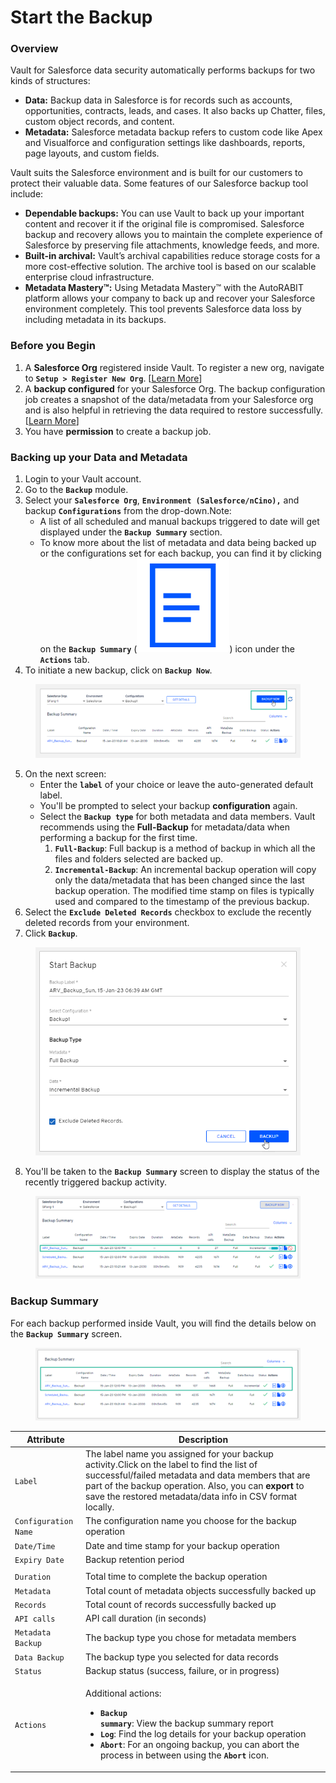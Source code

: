 # Start the Backup

### Overview <a href="#overview" id="overview"></a>

Vault for Salesforce data security automatically performs backups for two kinds of structures:&#x20;

* **Data:** Backup data in Salesforce is for records such as accounts, opportunities, contracts, leads, and cases. It also backs up Chatter, files, custom object records, and content.&#x20;
* **Metadata:** Salesforce metadata backup refers to custom code like Apex and Visualforce and configuration settings like dashboards, reports, page layouts, and custom fields.&#x20;

Vault suits the Salesforce environment and is built for our customers to protect their valuable data. Some features of our Salesforce backup tool include:&#x20;

* **Dependable backups:** You can use Vault to back up your important content and recover it if the original file is compromised. Salesforce backup and recovery allows you to maintain the complete experience of Salesforce by preserving file attachments, knowledge feeds, and more.&#x20;
* **Built-in archival:** Vault’s archival capabilities reduce storage costs for a more cost-effective solution. The archive tool is based on our scalable enterprise cloud infrastructure.&#x20;
* **Metadata Mastery™:** Using Metadata Mastery™ with the AutoRABIT platform allows your company to back up and recover your Salesforce environment completely. This tool prevents Salesforce data loss by including metadata in its backups.

### Before you Begin <a href="#before-you-begin" id="before-you-begin"></a>

1. A **Salesforce Org** registered inside Vault. To register a new org, navigate to **`Setup > Register New Org`**. \[[Learn More](../../configuring-vault/registering-salesforce-org/)]
2. A **backup configured** for your Salesforce Org. The backup configuration job creates a snapshot of the data/metadata from your Salesforce org and is also helpful in retrieving the data required to restore successfully. \[[Learn More](../knowledge-articles/ncino/backup-configuration-for-your-salesforce-org.md)]
3. You have **permission** to create a backup job.

### Backing up your Data and Metadata <a href="#backing-up-your-data-and-metadata" id="backing-up-your-data-and-metadata"></a>

1. Login to your Vault account.
2. Go to the **`Backup`** module.
3. Select your **`Salesforce Org`**, **`Environment (Salesforce/nCino),`** and backup **`Configurations`** from the drop-down.Note:
   * A list of all scheduled and manual backups triggered to date will get displayed under the **`Backup Summary`** section.&#x20;
   * To know more about the list of metadata and data being backed up or the configurations set for each backup, you can find it by clicking on the **`Backup Summary`** (<img src="../../../../.gitbook/assets/image (69) (1) (1) (1) (1) (1) (1).png" alt="" data-size="line">) icon under the **`Actions`** tab.
4. To initiate a new backup, click on **`Backup Now`**.

<figure><img src="../../../../.gitbook/assets/image (16) (1) (1) (1) (1) (1) (1) (1) (1) (1) (1) (1) (1) (1) (1) (1) (1) (1) (1).png" alt=""><figcaption></figcaption></figure>

5. On the next screen:
   * Enter the **`label`** of your choice or leave the auto-generated default label.
   * You'll be prompted to select your backup **configuration** again.
   * Select the **`Backup type`** for both metadata and data members. Vault recommends using the **Full-Backup** for metadata/data when performing a backup for the first time.
     1. **`Full-Backup`**: Full backup is a method of backup in which all the files and folders selected are backed up.
     2. **`Incremental-Backup`**: An incremental backup operation will copy only the data/metadata that has been changed since the last backup operation. The modified time stamp on files is typically used and compared to the timestamp of the previous backup.
6. Select the **`Exclude Deleted Records`** checkbox to exclude the recently deleted records from your environment.
7. Click **`Backup`**.

<figure><img src="../../../../.gitbook/assets/image (1) (1) (1) (1) (1) (1) (1) (1) (1) (1) (1) (1) (1) (1) (1) (1) (1) (1) (1) (1) (1) (1) (1) (1) (1) (1) (1) (1) (1) (1) (1) (1) (1) (1) (1) (1) (1) (1) (1) (1) (1) (1) (1).png" alt="" width="491"><figcaption></figcaption></figure>

8. You'll be taken to the **`Backup Summary`** screen to display the status of the recently triggered backup activity.

<figure><img src="../../../../.gitbook/assets/image (2) (1) (1) (1) (1) (1) (1) (1) (1) (1) (1) (1) (1) (1) (1) (1) (1) (1) (1) (1) (1) (1) (1) (1) (1) (1) (1) (1) (1) (1) (1) (1) (1).png" alt=""><figcaption></figcaption></figure>

### Backup Summary  <a href="#backup-summary" id="backup-summary"></a>

For each backup performed inside Vault, you will find the details below on the **`Backup Summary`** screen.

<figure><img src="../../../../.gitbook/assets/image (3) (1) (1) (1) (1) (1) (1) (1) (1) (1) (1) (1) (1) (1) (1) (1) (1) (1) (1) (1) (1) (1) (1) (1) (1) (1) (1) (1) (1).png" alt=""><figcaption></figcaption></figure>

| Attribute            | Description                                                                                                                                                                                                                                                                                                                                                                     |
| -------------------- | ------------------------------------------------------------------------------------------------------------------------------------------------------------------------------------------------------------------------------------------------------------------------------------------------------------------------------------------------------------------------------- |
| `Label`              | The label name you assigned for your backup activity.Click on the label to find the list of successful/failed metadata and data members that are part of the backup operation. Also, you can **export** to save the restored metadata/data info in CSV format locally.                                                                                                          |
| `Configuration Name` | The configuration name you choose for the backup operation                                                                                                                                                                                                                                                                                                                      |
| `Date/Time`          | Date and time stamp for your backup operation                                                                                                                                                                                                                                                                                                                                   |
| `Expiry Date`        | Backup retention period                                                                                                                                                                                                                                                                                                                                                         |
|                      |                                                                                                                                                                                                                                                                                                                                                                                 |
| `Duration`           | Total time to complete the backup operation                                                                                                                                                                                                                                                                                                                                     |
| `Metadata`           | Total count of metadata objects successfully backed up                                                                                                                                                                                                                                                                                                                          |
| `Records`            | Total count of records successfully backed up                                                                                                                                                                                                                                                                                                                                   |
| `API calls`          | API call duration (in seconds)                                                                                                                                                                                                                                                                                                                                                  |
| `Metadata Backup`    | The backup type you chose for metadata members                                                                                                                                                                                                                                                                                                                                  |
| `Data Backup`        | The backup type you selected for data records                                                                                                                                                                                                                                                                                                                                   |
| `Status`             | Backup status (success, failure, or in progress)                                                                                                                                                                                                                                                                                                                                |
| `Actions`            | <p>Additional actions:</p><ul><li><strong><code>Backup summary</code></strong>: View the backup summary report</li><li><strong><code>Log</code></strong>: Find the log details for your backup operation</li><li><strong><code>Abort</code></strong>: For an ongoing backup, you can abort the process in between using the <strong><code>Abort</code></strong> icon.</li></ul> |
